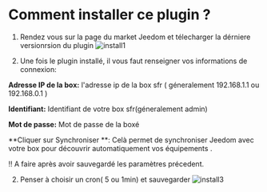 # Comment installer ce plugin ?

1. Rendez vous sur la page du market Jeedom et télecharger la dérniere versionrsion du plugin
![install1](https://limad.github.io/plugins-docs/plugin-sfrBox/images/sfrBox_screenshot8.PNG)

2. Une fois le plugin installé, il vous faut renseigner vos informations de connexion:

**Adresse IP de la box:** l'adresse ip de la box sfr ( géneralement 192.168.1.1 ou 192.168.0.1 )

**Identifiant:** Identifiant de votre box sfr(géneralement admin)

**Mot de passe:** Mot de passe de la boxé

**Cliquer sur Synchroniser **: Celà permet de synchroniser Jeedom avec votre box pour découvrir automatiquement vos équipements . 

!! A faire après avoir sauvegardé les paramètres précedent.

  
2. Penser à choisir un cron( 5 ou 1min) et sauvegarder
![install3](https://limad.github.io/plugins-docs/plugin-sfrBox/images/sfrBox_screenshot3.PNG)
